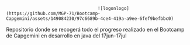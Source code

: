 
                                       ![logonlogo](https://github.com/MGP-71/Bootcamp-Capgemini/assets/149084230/97c6689b-4ce4-419a-a9ee-6fef9befbbc0)

Repositorio donde se recogerá todo el progreso realizado en el Bootcamp de Capgemini en desarrollo en java del 17jun-17jul
